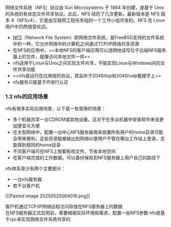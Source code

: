 网络文件系统（NFS）协议由 Sun Microsystems 于 1984 年创建，是基于 Unix 的系统的有状态文件共享协议。此后，NFS 经历了几次更新。最新版本是 NFS 版本 4（NFSv4），它是由互联网工程任务组的一个工作小组开发的。NFS 在 Linux 用户中仍然很受欢迎。

- [NFS](https://zhida.zhihu.com/search?content_id=187771378&content_type=Article&match_order=1&q=NFS&zd_token=eyJhbGciOiJIUzI1NiIsInR5cCI6IkpXVCJ9.eyJpc3MiOiJ6aGlkYV9zZXJ2ZXIiLCJleHAiOjE3NDgyOTc5OTIsInEiOiJORlMiLCJ6aGlkYV9zb3VyY2UiOiJlbnRpdHkiLCJjb250ZW50X2lkIjoxODc3NzEzNzgsImNvbnRlbnRfdHlwZSI6IkFydGljbGUiLCJtYXRjaF9vcmRlciI6MSwiemRfdG9rZW4iOm51bGx9.16axIKyscZLU03pP4FuCznxaYRM_oP-KpzjNtdVsciQ&zhida_source=entity)（Network File System）即网络文件系统，是FreeBSD支持的文件系统中的一种，它允许网络中的计算机之间通过TCP/IP网络共享资源
- 在NFS的应用中，==本地NFS的客户端应用可以透明地读写位于远端NFS服务器上的文件，就像访问本地文件一样==
- nfs适用于Linux与Unix之间实现文件共享，不能实现Linux与Windows间的文件共享功能
- ==nfs是运行在应用层的协议，其监听于2049/tcp和2049/udp套接字上==
- nfs服务只能基于IP进行认证

### **1.2 nfs的应用场景**

nfs有很多实际应用场景，以下是一些常用的场景：

- 多个机器共享一台CDROM或其他设备。这对于在多台机器中安装软件来说更加便宜与方便
- 在大型网络中，配置一台中心NFS服务器用来放置所有用户的home目录可能会带来便利。这些目录能被输出到网络以便用户不管在哪台工作站上登录，总能得到相同的home目录
- 不同客户端可在NFS上观看影视文件，节省本地空间
- 在客户端完成的工作数据，可以备份保存到NFS服务器上用户自己的路径下

nfs体系至少有两个主要部分：

- 一台nfs服务器
- 若干台客户机 

![[Pasted image 20250525064016.png]]

客户机通过TCP/IP网络远程访问存放在NFS服务器上的数据  
在NFS服务器正式启用前，需要根据实际环境和需求，配置一些NFS参数
nfs是基于rpc来实现网络文件系统共享的